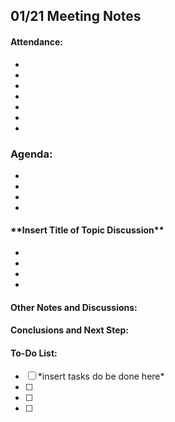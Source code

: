 ## 01/21 Meeting Notes

#### Attendance:
- 
-
-
-
-
-
-

### Agenda:
-
-
-
-

#### \*\*Insert Title of Topic Discussion\*\*
-
-
-
-

#### Other Notes and Discussions:


#### Conclusions and Next Step:


#### To-Do List:
- [ ] \*insert tasks do be done here\*
- [ ]
- [ ]
- [ ]

